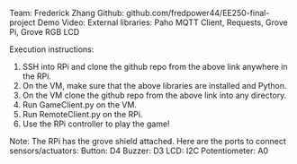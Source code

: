 Team: Frederick Zhang
Github: github.com/fredpower44/EE250-final-project
Demo Video:
External libraries: Paho MQTT Client, Requests, Grove Pi, Grove RGB LCD

Execution instructions:
1. SSH into RPi and clone the github repo from the above link anywhere in the RPi.
2. On the VM, make sure that the above libraries are installed and Python. 
3. On the VM clone the github repo from the above link into any directory.
4. Run GameClient.py on the VM.
5. Run RemoteClient.py on the RPi.
6. Use the RPi controller to play the game!

Note:
The RPi has the grove shield attached. Here are the ports to connect sensors/actuators:
Button: D4
Buzzer: D3
LCD: I2C
Potentiometer: A0
